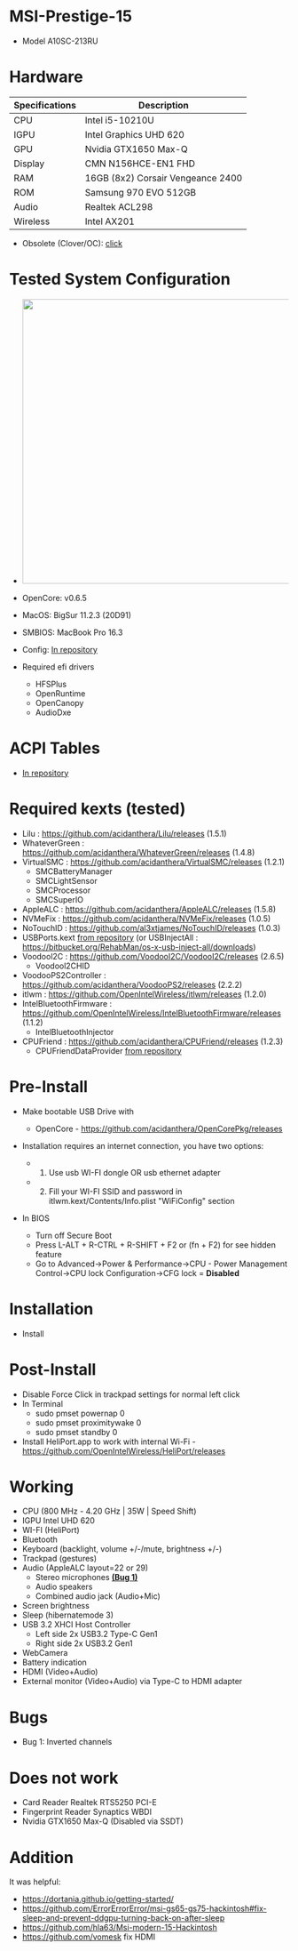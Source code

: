 # MSI-Prestige-15
- Model A10SC-213RU

# Hardware
|Specifications | Description|
|-|-|
|CPU       | Intel i5-10210U|
|IGPU      | Intel Graphics UHD 620|
|GPU       | Nvidia GTX1650 Max-Q
|Display   | CMN N156HCE-EN1 FHD
|RAM       | 16GB (8x2) Corsair Vengeance 2400|
|ROM       | Samsung 970 EVO 512GB|
|Audio     | Realtek ACL298|
|Wireless  | Intel AX201|

- Obsolete (Clover/OC): [click](https://github.com/KerKerOgh/MSI-Prestige-15-Hackintosh/blob/master/Old/README.md)

# Tested System Configuration
- <img src="https://github.com/KerKerOgh/MSI-Prestige-15-Hackintosh/blob/master/Screenshot.png/" width=512>
- OpenCore: v0.6.5
- MacOS: BigSur 11.2.3 (20D91)
- SMBIOS: MacBook Pro 16.3
- Config: [In repository](https://github.com/KerKerOgh/MSI-Prestige-15-Hackintosh/blob/master/OpenCore/config.plist)

- Required efi drivers
  - HFSPlus
  - OpenRuntime
  - OpenCanopy
  - AudioDxe
 
# ACPI Tables
- [In repository](https://github.com/KerKerOgh/MSI-Prestige-15-Hackintosh/tree/master/ACPI/patched)

# Required kexts (tested)
- Lilu : https://github.com/acidanthera/Lilu/releases (1.5.1)
- WhateverGreen : https://github.com/acidanthera/WhateverGreen/releases (1.4.8)
- VirtualSMC : https://github.com/acidanthera/VirtualSMC/releases (1.2.1)
  - SMCBatteryManager
  - SMCLightSensor
  - SMCProcessor
  - SMCSuperIO
- AppleALC : https://github.com/acidanthera/AppleALC/releases (1.5.8)
- NVMeFix : https://github.com/acidanthera/NVMeFix/releases (1.0.5)
- NoTouchID : https://github.com/al3xtjames/NoTouchID/releases (1.0.3)
- USBPorts.kext [from repository](https://github.com/KerKerOgh/MSI-Prestige-15-Hackintosh/tree/master/Kexts) (or USBInjectAll : https://bitbucket.org/RehabMan/os-x-usb-inject-all/downloads)
- Voodool2C : https://github.com/VoodooI2C/VoodooI2C/releases (2.6.5)
  - Voodool2CHID
- VoodooPS2Controller : https://github.com/acidanthera/VoodooPS2/releases (2.2.2)
- itlwm : https://github.com/OpenIntelWireless/itlwm/releases (1.2.0)
- IntelBluetoothFirmware : https://github.com/OpenIntelWireless/IntelBluetoothFirmware/releases (1.1.2)
  - IntelBluetoothInjector
- CPUFriend : https://github.com/acidanthera/CPUFriend/releases (1.2.3)
  - CPUFriendDataProvider [from repository](https://github.com/KerKerOgh/MSI-Prestige-15-Hackintosh/tree/master/Kexts)

# Pre-Install
- Make bootable USB Drive with 
  - OpenCore \- https://github.com/acidanthera/OpenCorePkg/releases
  
- Installation requires an internet connection, you have two options:
  - 1. Use usb WI-FI dongle OR usb ethernet adapter
  - 2. Fill your WI-FI SSID and password in itlwm.kext/Contents/Info.plist "WiFiConfig" section

- In BIOS
  - Turn off Secure Boot
  - Press L-ALT + R-CTRL + R-SHIFT + F2 or (fn + F2) for see hidden feature
  - Go to Advanced->Power & Performance->CPU - Power Management Control->CPU lock Configuration->CFG lock = **Disabled**

# Installation
- Install

# Post-Install
- Disable Force Click in trackpad settings for normal left click
- In Terminal
  - sudo pmset powernap 0
  - sudo pmset proximitywake 0
  - sudo pmset standby 0
- Install HeliPort.app to work with internal Wi-Fi \- https://github.com/OpenIntelWireless/HeliPort/releases

# Working
- CPU (800 MHz - 4.20 GHz | 35W | Speed Shift)
- IGPU Intel UHD 620
- WI-FI (HeliPort)
- Bluetooth
- Keyboard (backlight, volume +/-/mute, brightness +/-)
- Trackpad (gestures)
- Audio (AppleALC layout=22 or 29)
  - Stereo microphones [**(Bug 1)**](#Bugs)
  - Audio speakers
  - Combined audio jack (Audio+Mic)
- Screen brightness
- Sleep (hibernatemode 3)
- USB 3.2 XHCI Host Controller 
  - Left side 2x USB3.2 Type-C Gen1
  - Right side 2x USB3.2 Gen1
- WebCamera
- Battery indication
- HDMI (Video+Audio)
- External monitor (Video+Audio) via Type-C to HDMI adapter  

# Bugs
- Bug 1: Inverted channels

# Does not work
- Card Reader Realtek RTS5250 PCI-E
- Fingerprint Reader Synaptics WBDI
- Nvidia GTX1650 Max-Q (Disabled via SSDT)

# Addition
It was helpful:
- https://dortania.github.io/getting-started/
- https://github.com/ErrorErrorError/msi-gs65-gs75-hackintosh#fix-sleep-and-prevent-ddgpu-turning-back-on-after-sleep
- https://github.com/hla63/Msi-modern-15-Hackintosh
- https://github.com/vomesk fix HDMI
